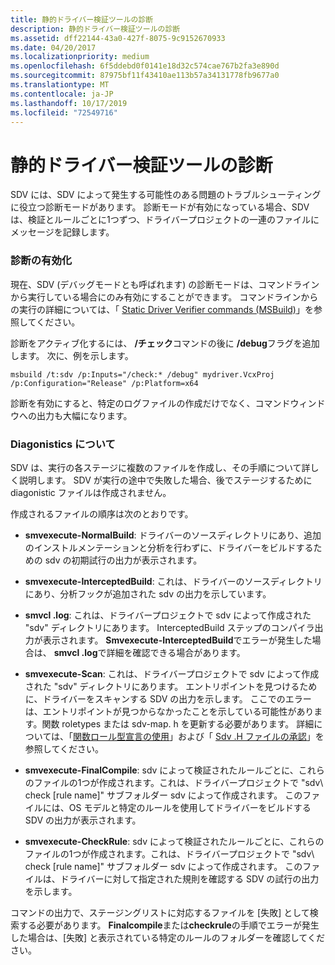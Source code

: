 ```yaml
---
title: 静的ドライバー検証ツールの診断
description: 静的ドライバー検証ツールの診断
ms.assetid: dff22144-43a0-427f-8075-9c9152670933
ms.date: 04/20/2017
ms.localizationpriority: medium
ms.openlocfilehash: 6f5ddebd0f0141e18d32c574cae767b2fa3e890d
ms.sourcegitcommit: 87975bf11f43410ae113b57a34131778fb9677a0
ms.translationtype: MT
ms.contentlocale: ja-JP
ms.lasthandoff: 10/17/2019
ms.locfileid: "72549716"
---
```

# <a name="static-driver-verifier-diagnostics"></a>静的ドライバー検証ツールの診断


SDV には、SDV によって発生する可能性のある問題のトラブルシューティングに役立つ診断モードがあります。 診断モードが有効になっている場合、SDV は、検証とルールごとに1つずつ、ドライバープロジェクトの一連のファイルにメッセージを記録します。

### <a name="span-idenabling_diagnosticsspanspan-idenabling_diagnosticsspanenabling-diagnostics"></a><span id="enabling_diagnostics"></span><span id="ENABLING_DIAGNOSTICS"></span>診断の有効化

現在、SDV (デバッグモードとも呼ばれます) の診断モードは、コマンドラインから実行している場合にのみ有効にすることができます。  コマンドラインからの実行の詳細については、「 [Static Driver Verifier commands (MSBuild)](-static-driver-verifier-commands--msbuild-.md)」を参照してください。

診断をアクティブ化するには、 **/チェック**コマンドの後に **/debug**フラグを追加します。  次に、例を示します。

```
msbuild /t:sdv /p:Inputs="/check:* /debug" mydriver.VcxProj /p:Configuration="Release" /p:Platform=x64
```

診断を有効にすると、特定のログファイルの作成だけでなく、コマンドウィンドウへの出力も大幅になります。

### <a name="span-idenabling_diagnosticsspanspan-idenabling_diagnosticsspanunderstanding-diagonistics"></a><span id="enabling_diagnostics"></span><span id="ENABLING_DIAGNOSTICS"></span>Diagonistics について

SDV は、実行の各ステージに複数のファイルを作成し、その手順について詳しく説明します。  SDV が実行の途中で失敗した場合、後でステージするために diagonistic ファイルは作成されません。

作成されるファイルの順序は次のとおりです。
* **smvexecute-NormalBuild**: ドライバーのソースディレクトリにあり、追加のインストルメンテーションと分析を行わずに、ドライバーをビルドするための sdv の初期試行の出力が表示されます。
* **smvexecute-InterceptedBuild**: これは、ドライバーのソースディレクトリにあり、分析フックが追加された sdv の出力を示しています。  
* **smvcl .log**: これは、ドライバープロジェクトで sdv によって作成された "sdv" ディレクトリにあります。  InterceptedBuild ステップのコンパイラ出力が表示されます。  **Smvexecute-InterceptedBuild**でエラーが発生した場合は、 **smvcl .log**で詳細を確認できる場合があります。

* **smvexecute-Scan**: これは、ドライバープロジェクトで sdv によって作成された "sdv" ディレクトリにあります。  エントリポイントを見つけるために、ドライバーをスキャンする SDV の出力を示します。  ここでのエラーは、エントリポイントが見つからなかったことを示している可能性があります。関数 roletypes または sdv-map. h を更新する必要があります。  詳細については、「[関数ロール型宣言の使用](using-function-role-type-declarations.md)」および「 [Sdv .H ファイルの承認](approving-the-sdv-map-h-file.md)」を参照してください。
* **smvexecute-FinalCompile**: sdv によって検証されたルールごとに、これらのファイルの1つが作成されます。これは、ドライバープロジェクトで "sdv\ check \[rule name]" サブフォルダー sdv によって作成されます。  このファイルには、OS モデルと特定のルールを使用してドライバーをビルドする SDV の出力が表示されます。  
* **smvexecute-CheckRule**: sdv によって検証されたルールごとに、これらのファイルの1つが作成されます。これは、ドライバープロジェクトで "sdv\ check \[rule name]" サブフォルダー sdv によって作成されます。  このファイルは、ドライバーに対して指定された規則を確認する SDV の試行の出力を示します。

コマンドの出力で、ステージングリストに対応するファイルを [失敗] として検索する必要があります。  **Finalcompile**または**checkrule**の手順でエラーが発生した場合は、[失敗] と表示されている特定のルールのフォルダーを確認してください。
